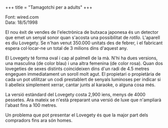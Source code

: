 +++
title = "Tamagotchi per a adults"
+++

Font: wired.com  
Data: 18/5/1998

El nou èxit de vendes de l'electrònica de butxaca japonesa és un detector que emet un senyal sonor quan s'acosta una possibilitat de *rotllo*. L'aparell es diu Lovegety. Se n'han venut 350.000 unitats des de febrer, i el fabricant espera col·locar-ne un total de 3 milions dins d'aquest any.

El Lovegety té forma oval i cap al palmell de la mà. N'hi ha dues versions, una masculina (de color blau) i una altra femenina (de color rosa). Quan dos lovegeties de sexes distints coincideixen dins d'un radi de 4.5 metres engeguen immediatament un soroll molt agut. El propietari o propietària de cada un pot utilitzar un codi prestablert de senyals luminoses per indicar si li abelleix simplement xerrar, cantar junts al karaoke, o alguna cosa més.

La versió estàndard del Lovegety costa 2,900 iens, menys de 4000 pessetes. Ara mateix se n'està preparant una versió de luxe que n'ampliarà l'abast fins a 100 metres.

Un problema que pot presentar el Lovegety és que la major part dels compradors fins ara són homes.

